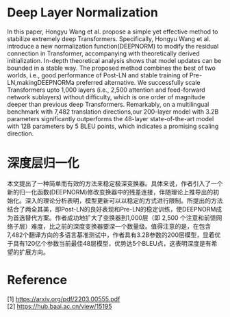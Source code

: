 
# Deep Layer Normalization
In this paper, Hongyu Wang et al. propose a simple yet effective method to stabilize extremely deep Transformers. Specifically,  Hongyu Wang et al.  introduce  a  new  normalization  function(DEEPNORM) to modify the residual connection in Transformer, accompanying with theoretically derived initialization. In-depth theoretical analysis shows that model updates can be bounded in a stable way. The proposed method combines the best of two worlds, i.e., good performance of Post-LN and stable training of Pre-LN,makingDEEPNORMa preferred alternative. We successfully scale Transformers upto 1,000 layers (i.e., 2,500 attention and feed-forward network sublayers) without difficulty, which is one order of magnitude deeper than previous deep Transformers. Remarkably, on a multilingual benchmark with 7,482 translation directions,our 200-layer model with 3.2B parameters significantly outperforms the 48-layer state-of-the-art model with 12B parameters by 5 BLEU points, which indicates a promising scaling direction.

# 深度层归一化
本文提出了一种简单而有效的方法来稳定极深变换器。具体来说，作者引入了一个新的归一化函数(DEEPNORM)修改变换器中的残差连接，伴随理论上推导出的初始化。深入的理论分析表明，模型更新可以以稳定的方式进行限制。所提出的方法结合了两全其美，即Post-LN的良好表现和Pre-LN的稳定训练，使DEEPNORM成为首选替代方案。作者成功地扩大了变换器到1,000层（即 2,500 个注意和前馈网络子层）难度，比之前的深度变换器要深一个数量级。值得注意的是，在包含7,482个翻译方向的多语言基准测试中，作者具有3.2B参数的200层模型，显着优于具有120亿个参数当前最佳48层模型，优势达5个BLEU点，这表明深度是有希望的扩展方向。

# Reference
[1] https://arxiv.org/pdf/2203.00555.pdf  
[2] https://hub.baai.ac.cn/view/15195